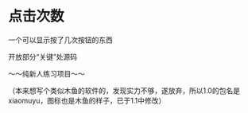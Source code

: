 # 点击次数
一个可以显示按了几次按钮的东西

开放部分“关键”处源码

～～纯新人练习项目～～

（本来想写个类似木鱼的软件的，发现实力不够，遂放弃，所以1.0的包名是xiaomuyu，图标也是木鱼的样子，已于1.1中修改）
